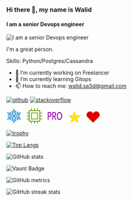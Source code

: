 ### Hi there 👋, my name is Walid
#### I am a senior Devops engineer
![I am a senior Devops engineer](https://arturssmirnovs.github.io/github-profile-readme-generator/images/banner.png)

I'm a great person.

Skills: Python/Postgres/Cassandra

- 🔭 I’m currently working on Freelancer 
- 🌱 I’m currently learning Gitops 
- 📫 How to reach me: walid.sa3d@gmail.com 


[<img src='https://cdn.jsdelivr.net/npm/simple-icons@3.0.1/icons/github.svg' alt='github' height='40'>](https://github.com/walidsa3d)  [<img src='https://cdn.jsdelivr.net/npm/simple-icons@3.0.1/icons/stackoverflow.svg' alt='stackoverflow' height='40'>](https://stackoverflow.com/users/walidsa3d)  

<a href='https://archiveprogram.github.com/'><img src='https://raw.githubusercontent.com/acervenky/animated-github-badges/master/assets/acbadge.gif' width='40' height='40'></a> <a href='https://docs.github.com/en/developers'><img src='https://raw.githubusercontent.com/acervenky/animated-github-badges/master/assets/devbadge.gif' width='40' height='40'></a> <a href='https://github.com/pricing'><img src='https://raw.githubusercontent.com/acervenky/animated-github-badges/master/assets/pro.gif' width='40' height='40'></a> <a href='https://stars.github.com/'><img src='https://raw.githubusercontent.com/acervenky/animated-github-badges/master/assets/starbadge.gif' width='35' height='35'></a> <a href='https://docs.github.com/en/github/supporting-the-open-source-community-with-github-sponsors'><img src='https://raw.githubusercontent.com/acervenky/animated-github-badges/master/assets/sponsorbadge.gif' width='35' height='35'></a> 

[![trophy](https://github-profile-trophy.vercel.app/?username=walidsa3d)](https://github.com/ryo-ma/github-profile-trophy)

[![Top Langs](https://github-readme-stats.vercel.app/api/top-langs/?username=walidsa3d)](https://github.com/anuraghazra/github-readme-stats)

![GitHub stats](https://github-readme-stats.vercel.app/api?username=walidsa3d&show_icons=true)  

![Vaunt Badge](https://api.vaunt.dev/v1/github/entities/walidsa3d/contributions?format=svg&private=false)  

![GitHub metrics](https://metrics.lecoq.io/walidsa3d)  

![GitHub streak stats](https://streak-stats.demolab.com/?user=walidsa3d)  




